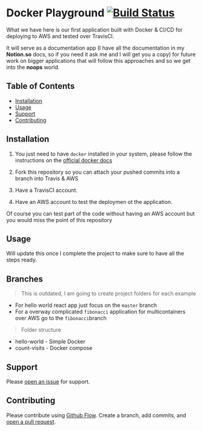 # Docker Playground [![Build Status](https://travis-ci.org/carlosloureda/docker-playground.svg?branch=master)](https://travis-ci.org/carlosloureda/docker-playground)

What we have here is our first application built with Docker & CI/CD for deploying to
AWS and tested over TravisCI.

It will serve as a documentation app (I have all the documentation in my **Notion.so** docs, so if you need it ask me and I will get you a copy) for future work on bigger applications that will follow this approaches and so we get into the **noops** world.

## Table of Contents

- [Installation](#installation)
- [Usage](#usage)
- [Support](#support)
- [Contributing](#contributing)

## Installation

1. You just need to have `docker` installed in your system, please follow the instructions on the [official docker docs](https://docs.docker.com/install/linux/docker-ce/ubuntu/)

2. Fork this repository so you can attach your pushed commits into a branch into Travis & AWS

3. Have a TravisCI account.
4. Have an AWS account to test the deploymen ot the application.

Of course you can test part of the code without having an AWS account but you would miss the point of this repository

## Usage

<!-- TODO: -->

Will update this once I complete the project to make sure to have all the steps ready.

## Branches

> This is outdated, I am going to create project folders for each example

- For hello world react app just focus on the `master` branch
- For a overway complicated `fibonacci` application for multicontainers over AWS go to the `fibonacci`branch

> Folder structure
- hello-world - Simple Docker
- count-visits - Docker compose


## Support

Please [open an issue](https://github.com/carlosloureda/docker-playground/issues/new) for support.

## Contributing

Please contribute using [Github Flow](https://guides.github.com/introduction/flow/). Create a branch, add commits, and [open a pull request](https://github.com/carlosloureda/docker-playground/compare/).
